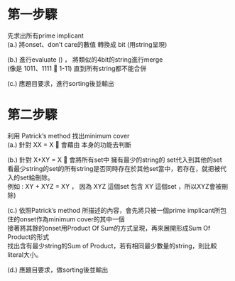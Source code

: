 # 第一步驟 
先求出所有prime implicant  
(a.)	將onset、don’t care的數值  轉換成 bit  (用string呈現) 
  
(b.)	進行evaluate () ， 將類似的4bit的string進行merge  
(像是 1011、1111  1-11) 直到所有string都不能合併  
  
(c.)	應題目要求，進行sorting後並輸出    

# 第二步驟 
利用 Patrick’s method 找出minimum cover  
(a.)	 針對 XX = X     會藉由 <set> 本身的功能去判斷  
    
(b.)	 針對 X+XY = X   會將所有set中 擁有最少的string的 set代入到其他的set  
       看最少string的set的所有string是否同時存在於其他set當中，若存在，就把被代入的set給刪除。  
       例如 : XY + XYZ = XY ， 因為 XYZ 這個set 包含 XY 這個set ，所以XYZ會被刪除)  
    
(c.)	依照Patrick’s method 所描述的內容，會先將只被一個prime implicant所包住的onset作為minimum cover的其中一個  
      接著將其餘的onset用Product Of Sum的方式呈現，再來展開形成Sum Of Product的形式  
      找出含有最少string的Sum of Product，若有相同最少數量的string，則比較literal大小。  
    
(d.)	應題目要求，做sorting後並輸出  
